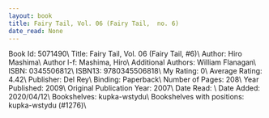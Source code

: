 ```yaml
---
layout: book
title: Fairy Tail, Vol. 06 (Fairy Tail,  no. 6)
date_read: None
---
```


Book Id: 5071490\ 
Title: Fairy Tail, Vol. 06 (Fairy Tail, #6)\ 
Author: Hiro Mashima\ 
Author l-f: Mashima, Hiro\ 
Additional Authors: William Flanagan\ 
ISBN: 0345506812\ 
ISBN13: 9780345506818\ 
My Rating: 0\ 
Average Rating: 4.42\ 
Publisher: Del Rey\ 
Binding: Paperback\ 
Number of Pages: 208\ 
Year Published: 2009\ 
Original Publication Year: 2007\ 
Date Read: \ 
Date Added: 2020/04/12\ 
Bookshelves: kupka-wstydu\ 
Bookshelves with positions: kupka-wstydu (#1276)\ 

